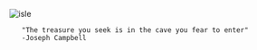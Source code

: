 
![isle](https://github.com/0xMarsyas/0xMarsyas/assets/101160087/18b9e6dd-275a-4334-a797-0ad6f9f04fcf)



       "The treasure you seek is in the cave you fear to enter" 
       -Joseph Campbell


<!--
**0xMarsyas/0xMarsyas** is a ✨ _special_ ✨ repository because its `README.md` (this file) appears on your GitHub profile.

Here are some ideas to get you started:

- 🔭 I’m currently working on ...
- 🌱 I’m currently learning ...
- 👯 I’m looking to collaborate on ...
- 🤔 I’m looking for help with ...
- 💬 Ask me about ...
- 📫 How to reach me: ...
- 😄 Pronouns: ...
- ⚡ Fun fact: ...
-->
